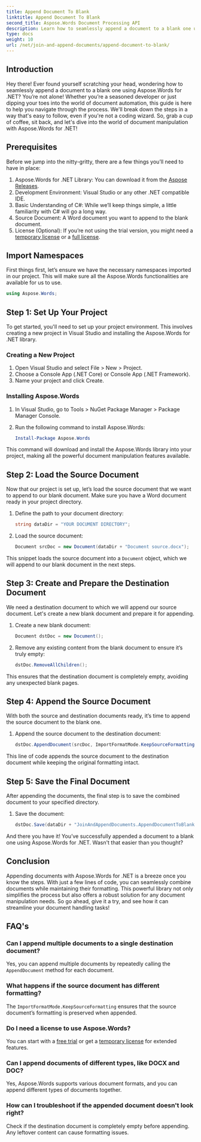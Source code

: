```yaml
---
title: Append Document To Blank
linktitle: Append Document To Blank
second_title: Aspose.Words Document Processing API
description: Learn how to seamlessly append a document to a blank one using Aspose.Words for .NET. Step-by-step guide, code snippets, and FAQs included.
type: docs
weight: 10
url: /net/join-and-append-documents/append-document-to-blank/
---
```

## Introduction

Hey there! Ever found yourself scratching your head, wondering how to seamlessly append a document to a blank one using Aspose.Words for .NET? You’re not alone! Whether you’re a seasoned developer or just dipping your toes into the world of document automation, this guide is here to help you navigate through the process. We'll break down the steps in a way that's easy to follow, even if you're not a coding wizard. So, grab a cup of coffee, sit back, and let's dive into the world of document manipulation with Aspose.Words for .NET!

## Prerequisites

Before we jump into the nitty-gritty, there are a few things you’ll need to have in place:

1. Aspose.Words for .NET Library: You can download it from the [Aspose Releases](https://releases.aspose.com/words/net/).
2. Development Environment: Visual Studio or any other .NET compatible IDE.
3. Basic Understanding of C#: While we’ll keep things simple, a little familiarity with C# will go a long way.
4. Source Document: A Word document you want to append to the blank document.
5. License (Optional): If you’re not using the trial version, you might need a [temporary license](https://purchase.aspose.com/temporary-license/) or a [full license](https://purchase.aspose.com/buy).

## Import Namespaces

First things first, let’s ensure we have the necessary namespaces imported in our project. This will make sure all the Aspose.Words functionalities are available for us to use.

```csharp
using Aspose.Words;
```

## Step 1: Set Up Your Project

To get started, you'll need to set up your project environment. This involves creating a new project in Visual Studio and installing the Aspose.Words for .NET library.

### Creating a New Project

1. Open Visual Studio and select File > New > Project.
2. Choose a Console App (.NET Core) or Console App (.NET Framework).
3. Name your project and click Create.

### Installing Aspose.Words

1. In Visual Studio, go to Tools > NuGet Package Manager > Package Manager Console.
2. Run the following command to install Aspose.Words:

   ```powershell
   Install-Package Aspose.Words
   ```

This command will download and install the Aspose.Words library into your project, making all the powerful document manipulation features available.

## Step 2: Load the Source Document

Now that our project is set up, let’s load the source document that we want to append to our blank document. Make sure you have a Word document ready in your project directory.

1. Define the path to your document directory:

   ```csharp
   string dataDir = "YOUR DOCUMENT DIRECTORY";
   ```

2. Load the source document:

   ```csharp
   Document srcDoc = new Document(dataDir + "Document source.docx");
   ```

This snippet loads the source document into a `Document` object, which we will append to our blank document in the next steps.

## Step 3: Create and Prepare the Destination Document

We need a destination document to which we will append our source document. Let's create a new blank document and prepare it for appending.

1. Create a new blank document:

   ```csharp
   Document dstDoc = new Document();
   ```

2. Remove any existing content from the blank document to ensure it’s truly empty:

   ```csharp
   dstDoc.RemoveAllChildren();
   ```

This ensures that the destination document is completely empty, avoiding any unexpected blank pages.

## Step 4: Append the Source Document

With both the source and destination documents ready, it’s time to append the source document to the blank one.

1. Append the source document to the destination document:

   ```csharp
   dstDoc.AppendDocument(srcDoc, ImportFormatMode.KeepSourceFormatting);
   ```

This line of code appends the source document to the destination document while keeping the original formatting intact.

## Step 5: Save the Final Document

After appending the documents, the final step is to save the combined document to your specified directory.

1. Save the document:

   ```csharp
   dstDoc.Save(dataDir + "JoinAndAppendDocuments.AppendDocumentToBlank.docx");
   ```

And there you have it! You’ve successfully appended a document to a blank one using Aspose.Words for .NET. Wasn't that easier than you thought?

## Conclusion

Appending documents with Aspose.Words for .NET is a breeze once you know the steps. With just a few lines of code, you can seamlessly combine documents while maintaining their formatting. This powerful library not only simplifies the process but also offers a robust solution for any document manipulation needs. So go ahead, give it a try, and see how it can streamline your document handling tasks!

## FAQ's

### Can I append multiple documents to a single destination document?

Yes, you can append multiple documents by repeatedly calling the `AppendDocument` method for each document.

### What happens if the source document has different formatting?

The `ImportFormatMode.KeepSourceFormatting` ensures that the source document’s formatting is preserved when appended.

### Do I need a license to use Aspose.Words?

You can start with a [free trial](https://releases.aspose.com/) or get a [temporary license](https://purchase.aspose.com/temporary-license/) for extended features.

### Can I append documents of different types, like DOCX and DOC?

Yes, Aspose.Words supports various document formats, and you can append different types of documents together.

### How can I troubleshoot if the appended document doesn't look right?

Check if the destination document is completely empty before appending. Any leftover content can cause formatting issues.
